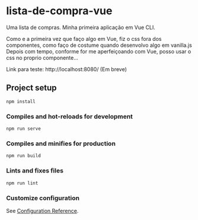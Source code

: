 # lista-de-compra-vue

Uma lista de compras.
Minha primeira aplicação em Vue CLI.

Como e a primeira vez que faço algo em Vue, fiz o css fora dos componentes, como faço de costume quando desenvolvo algo em vanilla.js
Depois com tempo, conforme for me aperfeiçoando com Vue, posso usar o css no proprio componente...

Link para teste: http://localhost:8080/ (Em breve)



## Project setup
```
npm install
```

### Compiles and hot-reloads for development
```
npm run serve
```

### Compiles and minifies for production
```
npm run build
```

### Lints and fixes files
```
npm run lint
```

### Customize configuration
See [Configuration Reference](https://cli.vuejs.org/config/).
